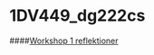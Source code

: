 1DV449_dg222cs
==============

####[Workshop 1 reflektioner](https://raw.githubusercontent.com/Grenmyr/1DV449_dg222cs/master/reflektion_lab1.md)
